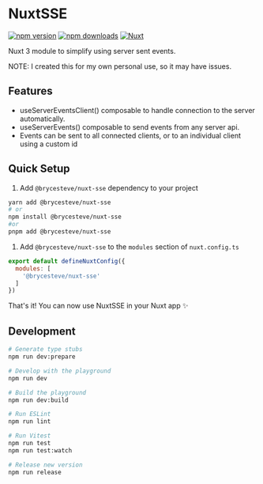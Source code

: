 
# NuxtSSE

[![npm version][npm-version-src]][npm-version-href]
[![npm downloads][npm-downloads-src]][npm-downloads-href]
[![Nuxt][nuxt-src]][nuxt-href]

Nuxt 3 module to simplify using server sent events. 

NOTE: I created this for my own personal use, so it may have issues.


## Features

<!-- Highlight some of the features your module provide here -->
- useServerEventsClient() composable to handle connection to the server automatically.
- useServerEvents() composable to send events from any server api.
- Events can be sent to all connected clients, or to an individual client using a custom id

## Quick Setup

1. Add ``@brycesteve/nuxt-sse`` dependency to your project

```bash
yarn add @brycesteve/nuxt-sse 
# or 
npm install @brycesteve/nuxt-sse
#or
pnpm add @brycesteve/nuxt-sse
```

1. Add `@brycesteve/nuxt-sse` to the `modules` section of `nuxt.config.ts`

```js
export default defineNuxtConfig({
  modules: [
    '@brycesteve/nuxt-sse'
  ]
})
```

That's it! You can now use NuxtSSE in your Nuxt app ✨

## Development

```bash
# Generate type stubs
npm run dev:prepare

# Develop with the playground
npm run dev

# Build the playground
npm run dev:build

# Run ESLint
npm run lint

# Run Vitest
npm run test
npm run test:watch

# Release new version
npm run release
```

<!-- Badges -->
[npm-version-src]: https://img.shields.io/npm/v/@brycesteve/nuxt-sse?style=flat&colorA=020420&colorB=00DC82
[npm-version-href]: https://npmjs.com/package/@brycesteve/nuxt-sse

[npm-downloads-src]: https://img.shields.io/npm/dm/@brycesteve/nuxt-sse?style=flat&colorA=020420&colorB=00DC82
[npm-downloads-href]: https://npmjs.com/package/@brycesteve/nuxt-sse

[nuxt-src]: https://img.shields.io/badge/Nuxt-020420?logo=nuxt.js
[nuxt-href]: https://nuxt.com

